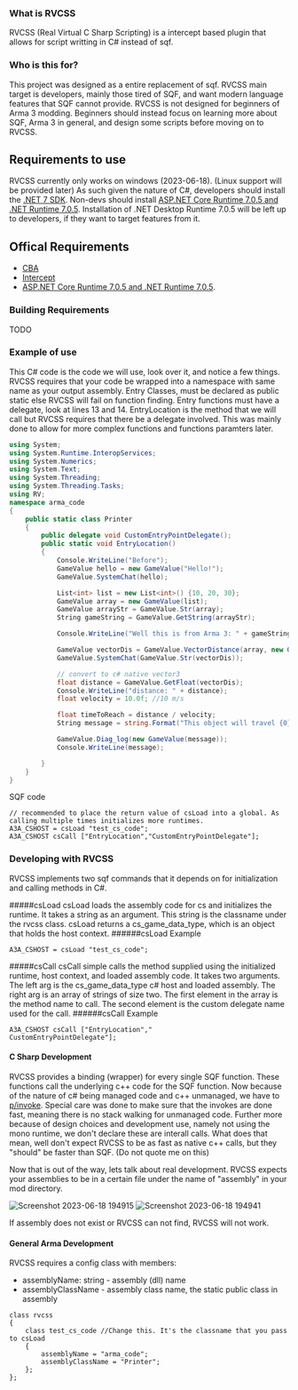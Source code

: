 ### What is RVCSS
RVCSS (Real Virtual C Sharp Scripting) is a intercept based plugin that allows for script writting in C# instead of sqf.

### Who is this for?
This project was designed as a entire replacement of sqf. RVCSS main target is developers, mainly those tired of SQF, and want modern language features that SQF cannot provide. RVCSS is not designed for beginners of Arma 3 modding. Beginners should instead focus on learning more about SQF, Arma 3 in general,  and design some scripts before moving on to RVCSS. 

## Requirements to use
RVCSS currently only works on windows (2023-06-18). (Linux support will be provided later) As such given the nature of C#, developers should install the [.NET 7 SDK](http://https://dotnet.microsoft.com/en-us/download/dotnet/7.0 ".NET SDK"). Non-devs should install [ASP.NET Core Runtime 7.0.5 and .NET Runtime 7.0.5](http://https://dotnet.microsoft.com/en-us/download/dotnet/7.0 ".NET SDK"). Installation of .NET Desktop Runtime 7.0.5 will be left up to developers, if they want to target features from it.

## Offical Requirements
- [CBA](https://github.com/CBATeam/CBA_A3)
- [Intercept](https://github.com/intercept/intercept)
- [ASP.NET Core Runtime 7.0.5 and .NET Runtime 7.0.5](http://https://dotnet.microsoft.com/en-us/download/dotnet/7.0 ".NET SDK").

### Building Requirements
TODO

### Example of use
This C# code is the code we will use, look over it, and notice a few things.
RVCSS requires that your code be wrapped into a namespace with same name as your output assembly. Entry Classes, must be declared as public static else RVCSS will fail on function finding. Entry functions must have a delegate, look at lines 13 and 14. EntryLocation is the method that we will call but RVCSS requires that there be a delegate involved. This was mainly done to allow for more complex functions and functions paramters later.
```csharp
using System;
using System.Runtime.InteropServices;
using System.Numerics;
using System.Text;
using System.Threading;
using System.Threading.Tasks;
using RV;
namespace arma_code
{
    public static class Printer
    {
        public delegate void CustomEntryPointDelegate();
        public static void EntryLocation()
        {
            Console.WriteLine("Before");
            GameValue hello = new GameValue("Hello!");
            GameValue.SystemChat(hello);

            List<int> list = new List<int>() {10, 20, 30};
            GameValue array = new GameValue(list);
            GameValue arrayStr = GameValue.Str(array);
            String gameString = GameValue.GetString(arrayStr);

            Console.WriteLine("Well this is from Arma 3: " + gameString);

            GameValue vectorDis = GameValue.VectorDistance(array, new GameValue(new Vector3(100, 200, 330)));
            GameValue.SystemChat(GameValue.Str(vectorDis));

            // convert to c# native vector3
            float distance = GameValue.GetFloat(vectorDis);
            Console.WriteLine("distance: " + distance);
            float velocity = 10.0f; //10 m/s

            float timeToReach = distance / velocity;
            String message = string.Format("This object will travel {0} meters in {1} secs.", distance, timeToReach);

            GameValue.Diag_log(new GameValue(message));
            Console.WriteLine(message);

        }
    }
}

```
SQF code
```
// recommended to place the return value of csLoad into a global. As calling multiple times initializes more runtimes.
A3A_CSHOST = csLoad "test_cs_code";
A3A_CSHOST csCall ["EntryLocation","CustomEntryPointDelegate"];
```

### Developing with RVCSS
RVCSS implements two sqf commands that it depends on for initialization and calling methods in C#.

#####csLoad
csLoad loads the assembly code for cs and initializes the runtime.
It takes a string as an argument. This string is the classname under the rvcss class.
csLoad returns a cs_game_data_type, which is an object that holds the host context.
######csLoad Example
```
A3A_CSHOST = csLoad "test_cs_code";
```
#####csCall
csCall simple calls the method supplied using the initialized runtime, host context, and loaded assembly code.
It takes two arguments. The left arg is the cs_game_data_type c# host and loaded assembly. The right arg is an array of strings of size two. The first element in the array is the method name to call. The second element is the custom delegate name used for the call.
######csCall Example
```
A3A_CSHOST csCall ["EntryLocation","
CustomEntryPointDelegate"];
```
#### C Sharp Development
RVCSS provides a binding (wrapper) for every single SQF function. These functions call the underlying c++ code for the SQF function. Now because of the nature of c# being managed code and c++ unmanaged, we have to [p/invoke](https://learn.microsoft.com/en-us/dotnet/standard/native-interop/pinvoke). Special care was done to make sure that the invokes are done fast, meaning there is no stack walking for unmanaged code. Further more because of design choices and development use, namely not using the mono runtime, we don't declare these are interall calls. What does that mean, well don't expect RVCSS to be as fast as native c++ calls, but they "should" be faster than SQF. (Do not quote me on this)

Now that is out of the way, lets talk about real development. RVCSS expects your assemblies to be in a certain file under the name of "assembly" in your mod directory.

![Screenshot 2023-06-18 194915](https://github.com/killerswin2/RVCSS/assets/8095345/1b602541-7153-46cf-ae56-77a295e601fa)
![Screenshot 2023-06-18 194941](https://github.com/killerswin2/RVCSS/assets/8095345/d811cfe7-224f-41a8-b038-a23dfc346cde)

If assembly does not exist or RVCSS can not find, RVCSS will not work.

#### General Arma Development
RVCSS requires a config class with members: 
- assemblyName: string - assembly (dll) name
- assemblyClassName - assembly class name, the static public class in assembly

```
class rvcss
{
	class test_cs_code //Change this. It's the classname that you pass to csLoad
	{ 
		assemblyName = "arma_code";
		assemblyClassName = "Printer";
	};
};
```
